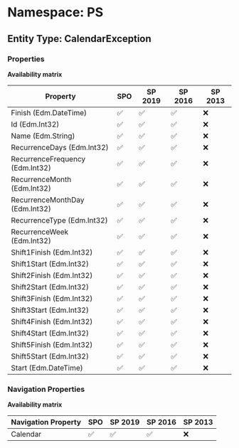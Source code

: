 # Namespace: PS

## Entity Type: CalendarException

### Properties

**Availability matrix**

Property | SPO | SP 2019 | SP 2016 | SP 2013
----------|-----|---------|---------|--------
Finish (Edm.DateTime) | ✅ | ✅ | ✅ | ❌
Id (Edm.Int32) | ✅ | ✅ | ✅ | ❌
Name (Edm.String) | ✅ | ✅ | ✅ | ❌
RecurrenceDays (Edm.Int32) | ✅ | ✅ | ✅ | ❌
RecurrenceFrequency (Edm.Int32) | ✅ | ✅ | ✅ | ❌
RecurrenceMonth (Edm.Int32) | ✅ | ✅ | ✅ | ❌
RecurrenceMonthDay (Edm.Int32) | ✅ | ✅ | ✅ | ❌
RecurrenceType (Edm.Int32) | ✅ | ✅ | ✅ | ❌
RecurrenceWeek (Edm.Int32) | ✅ | ✅ | ✅ | ❌
Shift1Finish (Edm.Int32) | ✅ | ✅ | ✅ | ❌
Shift1Start (Edm.Int32) | ✅ | ✅ | ✅ | ❌
Shift2Finish (Edm.Int32) | ✅ | ✅ | ✅ | ❌
Shift2Start (Edm.Int32) | ✅ | ✅ | ✅ | ❌
Shift3Finish (Edm.Int32) | ✅ | ✅ | ✅ | ❌
Shift3Start (Edm.Int32) | ✅ | ✅ | ✅ | ❌
Shift4Finish (Edm.Int32) | ✅ | ✅ | ✅ | ❌
Shift4Start (Edm.Int32) | ✅ | ✅ | ✅ | ❌
Shift5Finish (Edm.Int32) | ✅ | ✅ | ✅ | ❌
Shift5Start (Edm.Int32) | ✅ | ✅ | ✅ | ❌
Start (Edm.DateTime) | ✅ | ✅ | ✅ | ❌

### Navigation Properties

**Availability matrix**

Navigation Property | SPO | SP 2019 | SP 2016 | SP 2013
----------|-----|---------|---------|--------
Calendar | ✅ | ✅ | ✅ | ❌
